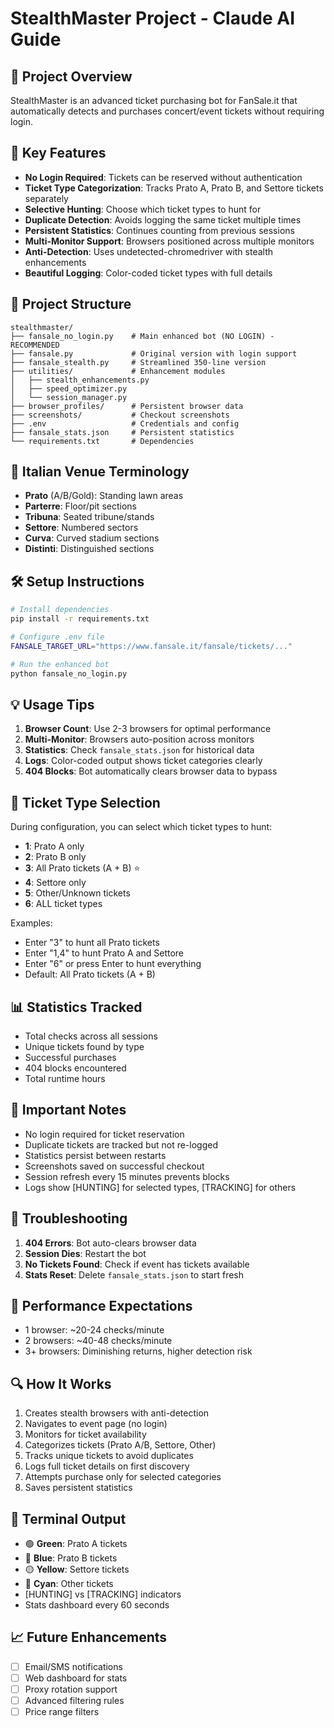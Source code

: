 # StealthMaster Project - Claude AI Guide

## 🎯 Project Overview
StealthMaster is an advanced ticket purchasing bot for FanSale.it that automatically detects and purchases concert/event tickets without requiring login.

## 🚀 Key Features
- **No Login Required**: Tickets can be reserved without authentication
- **Ticket Type Categorization**: Tracks Prato A, Prato B, and Settore tickets separately
- **Selective Hunting**: Choose which ticket types to hunt for
- **Duplicate Detection**: Avoids logging the same ticket multiple times
- **Persistent Statistics**: Continues counting from previous sessions
- **Multi-Monitor Support**: Browsers positioned across multiple monitors
- **Anti-Detection**: Uses undetected-chromedriver with stealth enhancements
- **Beautiful Logging**: Color-coded ticket types with full details

## 📁 Project Structure
```
stealthmaster/
├── fansale_no_login.py    # Main enhanced bot (NO LOGIN) - RECOMMENDED
├── fansale.py             # Original version with login support
├── fansale_stealth.py     # Streamlined 350-line version
├── utilities/             # Enhancement modules
│   ├── stealth_enhancements.py
│   ├── speed_optimizer.py
│   └── session_manager.py
├── browser_profiles/      # Persistent browser data
├── screenshots/           # Checkout screenshots
├── .env                   # Credentials and config
├── fansale_stats.json     # Persistent statistics
└── requirements.txt       # Dependencies
```

## 🎫 Italian Venue Terminology
- **Prato** (A/B/Gold): Standing lawn areas
- **Parterre**: Floor/pit sections
- **Tribuna**: Seated tribune/stands
- **Settore**: Numbered sectors
- **Curva**: Curved stadium sections
- **Distinti**: Distinguished sections

## 🛠️ Setup Instructions
```bash
# Install dependencies
pip install -r requirements.txt

# Configure .env file
FANSALE_TARGET_URL="https://www.fansale.it/fansale/tickets/..."

# Run the enhanced bot
python fansale_no_login.py
```

## 💡 Usage Tips
1. **Browser Count**: Use 2-3 browsers for optimal performance
2. **Multi-Monitor**: Browsers auto-position across monitors
3. **Statistics**: Check `fansale_stats.json` for historical data
4. **Logs**: Color-coded output shows ticket categories clearly
5. **404 Blocks**: Bot automatically clears browser data to bypass

## 🎯 Ticket Type Selection
During configuration, you can select which ticket types to hunt:
- **1**: Prato A only
- **2**: Prato B only
- **3**: All Prato tickets (A + B) ⭐
- **4**: Settore only
- **5**: Other/Unknown tickets
- **6**: ALL ticket types

Examples:
- Enter "3" to hunt all Prato tickets
- Enter "1,4" to hunt Prato A and Settore
- Enter "6" or press Enter to hunt everything
- Default: All Prato tickets (A + B)

## 📊 Statistics Tracked
- Total checks across all sessions
- Unique tickets found by type
- Successful purchases
- 404 blocks encountered
- Total runtime hours

## 🚨 Important Notes
- No login required for ticket reservation
- Duplicate tickets are tracked but not re-logged
- Statistics persist between restarts
- Screenshots saved on successful checkout
- Session refresh every 15 minutes prevents blocks
- Logs show [HUNTING] for selected types, [TRACKING] for others

## 🐛 Troubleshooting
1. **404 Errors**: Bot auto-clears browser data
2. **Session Dies**: Restart the bot
3. **No Tickets Found**: Check if event has tickets available
4. **Stats Reset**: Delete `fansale_stats.json` to start fresh

## 🎯 Performance Expectations
- 1 browser: ~20-24 checks/minute
- 2 browsers: ~40-48 checks/minute
- 3+ browsers: Diminishing returns, higher detection risk

## 🔍 How It Works
1. Creates stealth browsers with anti-detection
2. Navigates to event page (no login)
3. Monitors for ticket availability
4. Categorizes tickets (Prato A/B, Settore, Other)
5. Tracks unique tickets to avoid duplicates
6. Logs full ticket details on first discovery
7. Attempts purchase only for selected categories
8. Saves persistent statistics

## 🎨 Terminal Output
- 🟢 **Green**: Prato A tickets
- 🔵 **Blue**: Prato B tickets
- 🟡 **Yellow**: Settore tickets
- 🔷 **Cyan**: Other tickets
- [HUNTING] vs [TRACKING] indicators
- Stats dashboard every 60 seconds

## 📈 Future Enhancements
- [ ] Email/SMS notifications
- [ ] Web dashboard for stats
- [ ] Proxy rotation support
- [ ] Advanced filtering rules
- [ ] Price range filters
